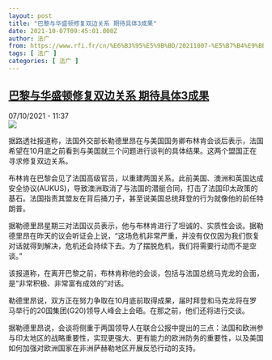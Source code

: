 ```yaml
---
layout: post
title: "巴黎与华盛顿修复双边关系 期待具体3成果"
date: 2021-10-07T09:45:01.000Z
author: 法广
from: https://www.rfi.fr/cn/%E6%B3%95%E5%9B%BD/20211007-%E5%B7%B4%E9%BB%8E%E4%B8%8E%E5%8D%8E%E7%9B%9B%E9%A1%BF%E4%BF%AE%E5%A4%8D%E5%8F%8C%E8%BE%B9%E5%85%B3%E7%B3%BB-%E6%9C%9F%E5%BE%85%E5%85%B7%E4%BD%933%E6%88%90%E6%9E%9C
tags: [ 法广 ]
categories: [ 法广 ]
---
```

<!--1633599901000-->
[巴黎与华盛顿修复双边关系 期待具体3成果](https://www.rfi.fr/cn/%E6%B3%95%E5%9B%BD/20211007-%E5%B7%B4%E9%BB%8E%E4%B8%8E%E5%8D%8E%E7%9B%9B%E9%A1%BF%E4%BF%AE%E5%A4%8D%E5%8F%8C%E8%BE%B9%E5%85%B3%E7%B3%BB-%E6%9C%9F%E5%BE%85%E5%85%B7%E4%BD%933%E6%88%90%E6%9E%9C)
------

<div>
<div>07/10/2021 - 11:37</div><img src="https://s.rfi.fr/media/display/4d087ec4-1cc6-11ec-9600-005056bfb2b6/AP21176329664272.jpg"><div >                    <p>据路透社报道称，法国外交部长勒德里昂在与美国国务卿布林肯会谈后表示，法国希望在10月底之前看到与美国就三个问题进行谈判的具体结果。这两个盟国正在寻求修复双边关系。</p><p>布林肯在巴黎会见了法国高级官员，以重建两国关系。此前美国、澳洲和英国达成安全协议(AUKUS)，导致澳洲取消了与法国的潜艇合同，打击了法国印太政策的基石。法国指责其盟友在背后捅刀子，甚至说美国总统拜登的行为就像他的前任特朗普。</p><p>据勒德里昂星期三对法国议员表示，他与布林肯进行了坦诚的、实质性会谈。据勒德里昂在昨天的议会听证会上说，“这场危机非常严重，并没有仅仅因为我们恢复对话就得到解决，危机还会持续下去。为了摆脱危机，我们将需要行动而不是空谈。”</p><p>该报道称，在离开巴黎之前，布林肯称他的会谈，包括与法国总统马克龙的会面，是“非常积极、非常富有成效的”对话。</p><p>勒德里昂说，双方正在努力争取在10月底前取得成果，届时拜登和马克龙将在罗马举行的20国集团(G20)领导人峰会上会晤。在那之前，他们还将进行交谈。</p><p>据勒德里昂说，会谈将侧重于两国领导人在联合公报中提出的三点：法国和欧洲参与印太地区的战略重要性，实现更强大、更有能力的欧洲防务的重要性，以及美国如何加强对欧洲国家在非洲萨赫勒地区开展反恐行动的支持。</p>                                            <div data-selfpromo-newsletter>    </div>    <div data-selfpromo-app>    </div>                </div>
</div>

